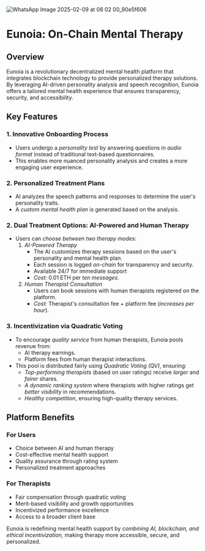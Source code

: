 ![WhatsApp Image 2025-02-09 at 08 02 00_90e5f606](https://github.com/user-attachments/assets/af5a6ad5-45cd-4fe3-ab99-1d9ee87025e1)

# Eunoia: On-Chain Mental Therapy

## Overview
Eunoia is a revolutionary decentralized mental health platform that integrates blockchain technology to provide personalized therapy solutions. By leveraging AI-driven personality analysis and speech recognition, Eunoia offers a tailored mental health experience that ensures transparency, security, and accessibility.

## Key Features

### 1. Innovative Onboarding Process
- Users undergo a *personality test* by answering questions in *audio format* instead of traditional text-based questionnaires.
- This enables more nuanced personality analysis and creates a more engaging user experience.

### 2. Personalized Treatment Plans
- AI analyzes the speech patterns and responses to determine the user's personality traits.
- A *custom mental health plan* is generated based on the analysis.

### 2. Dual Treatment Options: AI-Powered and Human Therapy 
- Users can *choose between two therapy modes*:
  1. *AI-Powered Therapy*
     - The AI customizes therapy sessions based on the user's personality and mental health plan.
     - Each session is logged *on-chain* for transparency and security.
     - Available 24/7 for immediate support
     - *Cost:* 0.01 ETH per *ten messages*.
  2. *Human Therapist Consultation*
     - Users can book sessions with human therapists registered on the platform.
     - *Cost:* Therapist's consultation fee + platform fee (*increases per hour*).

### 3. Incentivization via Quadratic Voting
- To encourage *quality service* from human therapists, Eunoia pools revenue from:
  - AI therapy earnings.
  - Platform fees from human therapist interactions.
- This pool is distributed fairly using *Quadratic Voting (QV)*, ensuring:
  - *Top-performing therapists* (based on user ratings) receive *larger* and *fairer* shares.
  - *A dynamic ranking system* where therapists with higher ratings get *better visibility* in recommendations.
  - *Healthy competition*, ensuring high-quality therapy services.

## Platform Benefits

### For Users
- Choice between AI and human therapy
- Cost-effective mental health support
- Quality assurance through rating system
- Personalized treatment approaches

### For Therapists
- Fair compensation through quadratic voting
- Merit-based visibility and growth opportunities
- Incentivized performance excellence
- Access to a broader client base

Eunoia is redefining mental health support by *combining AI, blockchain, and ethical incentivization*, making therapy more accessible, secure, and personalized.
